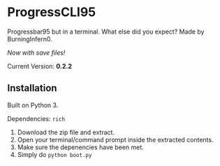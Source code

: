 # ProgressCLI95

Progressbar95 but in a terminal. What else did you expect? Made by BurningInfern0. 

*Now with save files!*

Current Version: **0.2.2**

## Installation

Built on Python 3.

Dependencies: ```rich```

1. Download the zip file and extract.
2. Open your terminal/command prompt inside the extracted contents.
3. Make sure the depenencies have been met.
4. Simply do ```python boot.py```
